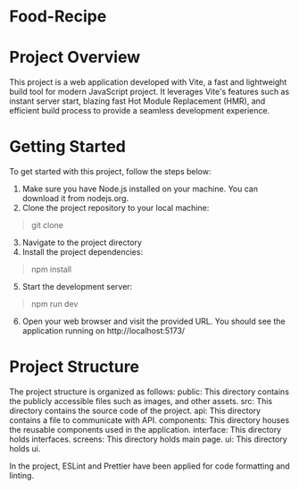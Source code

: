 # Food-Recipe
# Project Overview

This project is a web application developed with Vite, a fast and lightweight build tool for modern JavaScript project.
It leverages Vite's features such as instant server start, blazing fast Hot Module Replacement (HMR), and efficient build process to provide a seamless development experience.

# Getting Started
To get started with this project, follow the steps below:

1. Make sure you have Node.js installed on your machine. You can download it from nodejs.org.
2. Clone the project repository to your local machine:

 > git clone <repository-url>
 
3. Navigate to the project directory
4. Install the project dependencies:
 
 > npm install
 
5. Start the development server:
 
 > npm run dev
 
6. Open your web browser and visit the provided URL. You should see the application running on  http://localhost:5173/

# Project Structure
 
The project structure is organized as follows:
public: This directory contains the publicly accessible files such as images, and other assets.
src: This directory contains the source code of the project.
api: This directory contains a file to communicate with API.
components: This directory houses the reusable components used in the application.
interface: This directory holds interfaces.
screens: This directory holds main page.
ui: This directory holds ui.
 
In the project, ESLint and Prettier have been applied for code formatting and linting.
